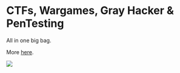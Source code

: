 # CTFs, Wargames, Gray Hacker & PenTesting

All in one big bag.

More [here].


[here]: https://gist.github.com/bt3gl/8e3aa9538d6122f74274

![](http://i.imgur.com/4WNqTJS.png)